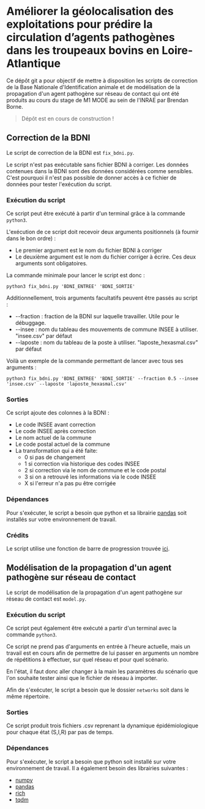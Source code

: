 # Améliorer la géolocalisation des exploitations pour prédire la circulation d’agents pathogènes dans les troupeaux bovins en Loire-Atlantique

Ce dépôt git a pour objectif de mettre à disposition les scripts de correction de la Base Nationale d'Identification animale et de modélisation de la propagation d'un agent pathogène sur réseau de contact qui ont été produits au cours du stage de M1 MODE au sein de l'INRAE par Brendan Borne.

> Dépôt est en cours de construction !

## Correction de la BDNI

Le script de correction de la BDNI est `fix_bdni.py`.

Le script n'est pas exécutable sans fichier BDNI à corriger. Les données contenues dans la BDNI sont des données considérées comme sensibles. C'est pourquoi il n'est pas possible de donner accès à ce fichier de données pour tester l'exécution du script.

### Exécution du script

Ce script peut être exécuté à partir d'un terminal grâce à la commande `python3`.

L'exécution de ce script doit recevoir deux arguments positionnels (à fournir dans le bon ordre) :

* Le premier argument est le nom du fichier BDNI à corriger
* Le deuxième argument est le nom du fichier corriger à écrire. Ces deux arguments sont obligatoires.

La commande minimale pour lancer le script est donc :

`python3 fix_bdni.py 'BDNI_ENTREE' 'BDNI_SORTIE'`

Additionnellement, trois arguments facultatifs peuvent être passés au script :

* --fraction : fraction de la BDNI sur laquelle travailler. Utile pour le débuggage.
* --insee : nom du tableau des mouvements de commune INSEE à utiliser. "insee.csv" par défaut
* --laposte : nom du tableau de la poste à utiliser. "laposte_hexasmal.csv" par défaut

Voilà un exemple de la commande permettant de lancer avec tous ses arguments :

`python3 fix_bdni.py 'BDNI_ENTREE' 'BDNI_SORTIE' --fraction 0.5 --insee 'insee.csv' --laposte 'laposte_hexasmal.csv'`

### Sorties

Ce script ajoute des colonnes à la BDNI :

* Le code INSEE avant correction
* Le code INSEE après correction
* Le nom actuel de la commune
* Le code postal actuel de la commune  
* La transformation qui a été faite:
  * 0 si pas de changement
  * 1 si correction via historique des codes INSEE
  * 2 si correction via le nom de commune et le code postal
  * 3 si on a retrouvé les informations via le code INSEE
  * X si l'erreur n'a pas pu être corrigée

### Dépendances

Pour s'exécuter, le script a besoin que python et sa librairie [pandas](https://pandas.pydata.org/) soit installés sur votre environnement de travail.

### Crédits

Le script utilise une fonction de barre de progression trouvée [ici](https://stackoverflow.com/questions/3173320/text-progress-bar-in-terminal-with-block-characters).

## Modélisation de la propagation d'un agent pathogène sur réseau de contact

Le script de modélisation de la propagation d'un agent pathogène sur réseau de contact est `model.py`.

### Exécution du script

Ce script peut également être exécuté a partir d'un terminal avec la commande `python3`.

Ce script ne prend pas d'arguments en entrée à l'heure actuelle, mais un travail est en cours afin de permettre de lui passer en arguments un nombre de répétitions à effectuer, sur quel réseau et pour quel scénario.

En l'état, il faut donc aller changer à la main les paramètres du scénario que l'on souhaite tester ainsi que le fichier de réseau à importer.

Afin de s'exécuter, le script a besoin que le dossier `networks` soit dans le même répertoire.

### Sorties

Ce script produit trois fichiers .csv reprenant la dynamique épidémiologique pour chaque état (S,I,R) par pas de temps.

### Dépendances

Pour s'exécuter, le script a besoin que python soit installé sur votre environnement de travail. Il a également besoin des librairies suivantes :

* [numpy](https://numpy.org/doc/stable/user/index.html)
* [pandas](https://pandas.pydata.org/)
* [rich](https://rich.readthedocs.io/en/stable/introduction.html)
* [tqdm](https://github.com/tqdm/tqdm)
